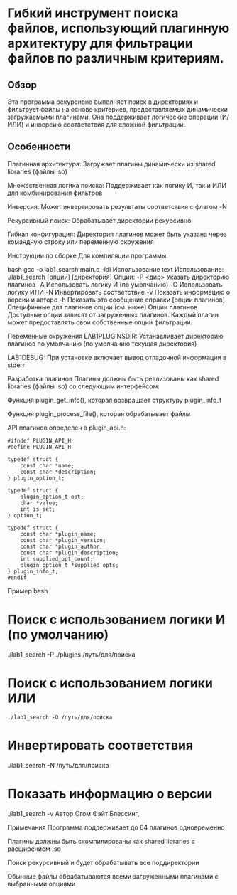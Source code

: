 # Гибкий инструмент поиска файлов, использующий плагинную архитектуру для фильтрации файлов по различным критериям.

## Обзор
Эта программа рекурсивно выполняет поиск в директориях и фильтрует файлы на основе критериев, предоставляемых динамически загружаемыми плагинами. Она поддерживает логические операции (И/ИЛИ) и инверсию соответствия для сложной фильтрации.

## Особенности
Плагинная архитектура: Загружает плагины динамически из shared libraries (файлы .so)

Множественная логика поиска: Поддерживает как логику И, так и ИЛИ для комбинирования фильтров

Инверсия: Может инвертировать результаты соответствия с флагом -N

Рекурсивный поиск: Обрабатывает директории рекурсивно

Гибкая конфигурация: Директория плагинов может быть указана через командную строку или переменную окружения

Инструкции по сборке
Для компиляции программы:

bash
gcc -o lab1_search main.c -ldl
Использование
text
Использование: ./lab1_search [опции] [директория]
Опции:
  -P <дир>       Указать директорию плагинов
  -A             Использовать логику И (по умолчанию)
  -O             Использовать логику ИЛИ
  -N             Инвертировать соответствие
  -v             Показать информацию о версии и авторе
  -h             Показать это сообщение справки
  [опции плагинов]  Специфичные для плагинов опции (см. ниже)
Опции плагинов
Доступные опции зависят от загруженных плагинов. Каждый плагин может предоставлять свои собственные опции фильтрации.

Переменные окружения
LAB1PLUGINSDIR: Устанавливает директорию плагинов по умолчанию (по умолчанию текущая директория)

LAB1DEBUG: При установке включает вывод отладочной информации в stderr

Разработка плагинов
Плагины должны быть реализованы как shared libraries (файлы .so) со следующим интерфейсом:

Функция plugin_get_info(), которая возвращает структуру plugin_info_t

Функция plugin_process_file(), которая обрабатывает файлы

API плагинов определен в plugin_api.h:

```
#ifndef PLUGIN_API_H
#define PLUGIN_API_H

typedef struct {
    const char *name;
    const char *description;
} plugin_option_t;

typedef struct {
    plugin_option_t opt;
    char *value;
    int is_set;
} option_t;

typedef struct {
    const char *plugin_name;
    const char *plugin_version;
    const char *plugin_author;
    const char *plugin_description;
    int supplied_opt_count;
    plugin_option_t *supplied_opts;
} plugin_info_t;
#endif
```

Пример
bash
# Поиск с использованием логики И (по умолчанию)
./lab1_search -P ./plugins /путь/для/поиска

# Поиск с использованием логики ИЛИ
```
./lab1_search -O /путь/для/поиска
```
# Инвертировать соответствия
./lab1_search -N /путь/для/поиска

# Показать информацию о версии
./lab1_search -v
Автор
Огом Фэйт Блессинг, 

Примечания
Программа поддерживает до 64 плагинов одновременно

Плагины должны быть скомпилированы как shared libraries с расширением .so

Поиск рекурсивный и будет обрабатывать все поддиректории

Обычные файлы обрабатываются всеми загруженными плагинами с выбранными опциями
